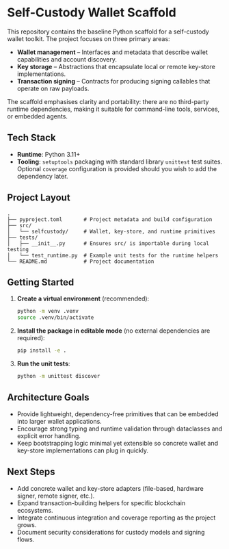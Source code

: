# Self-Custody Wallet Scaffold

This repository contains the baseline Python scaffold for a self-custody wallet
toolkit. The project focuses on three primary areas:

- **Wallet management** – Interfaces and metadata that describe wallet
  capabilities and account discovery.
- **Key storage** – Abstractions that encapsulate local or remote key-store
  implementations.
- **Transaction signing** – Contracts for producing signing callables that
  operate on raw payloads.

The scaffold emphasises clarity and portability: there are no third-party
runtime dependencies, making it suitable for command-line tools, services, or
embedded agents.

## Tech Stack

- **Runtime**: Python 3.11+
- **Tooling**: `setuptools` packaging with standard library `unittest` test
  suites. Optional `coverage` configuration is provided should you wish to add
  the dependency later.

## Project Layout

```
.
├── pyproject.toml       # Project metadata and build configuration
├── src/
│   └── selfcustody/     # Wallet, key-store, and runtime primitives
├── tests/
│   ├── __init__.py      # Ensures src/ is importable during local testing
│   └── test_runtime.py  # Example unit tests for the runtime helpers
└── README.md            # Project documentation
```

## Getting Started

1. **Create a virtual environment** (recommended):

   ```bash
   python -m venv .venv
   source .venv/bin/activate
   ```

2. **Install the package in editable mode** (no external dependencies are
   required):

   ```bash
   pip install -e .
   ```

3. **Run the unit tests**:

   ```bash
   python -m unittest discover
   ```

## Architecture Goals

- Provide lightweight, dependency-free primitives that can be embedded into
  larger wallet applications.
- Encourage strong typing and runtime validation through dataclasses and
  explicit error handling.
- Keep bootstrapping logic minimal yet extensible so concrete wallet and
  key-store implementations can plug in quickly.

## Next Steps

- Add concrete wallet and key-store adapters (file-based, hardware signer,
  remote signer, etc.).
- Expand transaction-building helpers for specific blockchain ecosystems.
- Integrate continuous integration and coverage reporting as the project grows.
- Document security considerations for custody models and signing flows.
